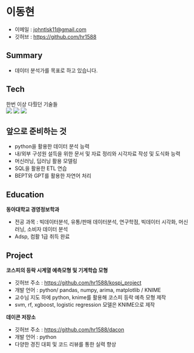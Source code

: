 # 이동현
- 이메일 : johntlsk11@gmail.com
- 깃허브 : https://github.com/hr1588


## Summary
- 데이터 분석가를 목표로 하고 있습니다.

## Tech
한번 이상 다뤘던 기술들<br>
<img src="https://img.shields.io/badge/PYTHON-3776AB?style=for-the-badge&logo=python&logoColor=white">
<img src="https://img.shields.io/badge/R-276DC3?style=for-the-badge&logo=r&logoColor=white">
<img src="https://img.shields.io/badge/SQL-F80000?style=for-the-badge&logo=oracle&logoColor=white">

## 앞으로 준비하는 것
- python을 활용한 데이터 분석 능력
- 내/외부 구성원 설득을 위한 문서 및 자료 정리와 시각자료 작성 및 도식화 능력
- 머신러닝, 딥러닝 활용 모델링
- SQL을 활용한 ETL 연습
- BEPT와 GPT를 활용한 자연어 처리

## Education
**동아대학교 경영정보학과**
- 전공 과목 : 빅데이터분석, 유통/판매 데이터분석, 연구학점, 빅데이터 시각화, 머신러닝, 소비자 데이터 분석
- Adsp, 컴활 1급 취득 완료

## Project
**코스피의 등락 시계열 예측모형 및 기계학습 모형**
- 깃허브 주소 : https://github.com/hr1588/kospi_project
- 개발 언어 : python/ pandas, numpy, arima, matplotlib / KNIME
- 교수님 지도 하에 python, knime를 활용해 코스피 등락 예측 모형 제작
- svm, rf, xgboost, logistic regression 모델은 KNIME으로 제작

**데이콘 저장소**
- 깃허브 주소 : https://github.com/hr1588/dacon
- 개발 언어 : python
- 다양한 경진 대회 및 코드 리뷰를 통한 실력 향상




